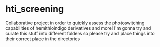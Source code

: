 # hti_screening
Collaborative project in order to quickly assess the photoswitching capabilities of hemithioindigo derivatives and more!
I'm gonna try and curate this stuff into different folders so please try and place things into their correct place in the directories